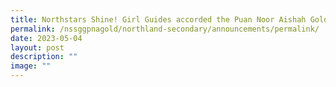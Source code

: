 ```yaml
---
title: Northstars Shine! Girl Guides accorded the Puan Noor Aishah Gold Award!
permalink: /nssggpnagold/northland-secondary/announcements/permalink/
date: 2023-05-04
layout: post
description: ""
image: ""
---
```

